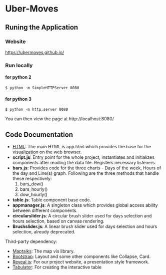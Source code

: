 # Uber-Moves

## Runing the Application

### Website
https://ubermoves.github.io/

### Run locally
#### for python 2
```
$ python -m SimpleHTTPServer 8080
```
#### for python 3
```
$ python -m http.server 8080
```
You can then view the page at http://localhost:8080/

## Code Documentation

* [HTML](https://developer.mozilla.org/en-US/docs/Web/HTML): The main HTML is app.html which provides the base for the visualization on the web browser.
* **script.js**: Entry point for the whole project, instantiates and initializes components after reading the data file. Registers necessary listeners. 
* **bars.js**: Provides code for the three charts - Days of the week, Hours of the day and Line(s) graph.  Following are the three methods that handle these respectively:
    1. bars_dow()
    2. bars_hourly()
    3. dow_hourly()
* **table.js**: Table component base code.
* **appmanager.js**: A singleton class which provides global access ability between different components.
* **circularslider.js**: A circular brush slider used for days selection and hours selection, based on canvas rendering.
* **Brushslider.js**: A linear brush slider used for days selection and hours selection, already deprecated.

Third-party dependency:
* [Maptalks](https://maptalks.org/): The map vis library.
* [Bootstrap](https://getbootstrap.com/): Layout and some other components like Collapse, Card.
* [Reveal.js](https://revealjs.com/): For our project website, a presentation style framework.
* [Tabulator](http://tabulator.info/): For creating the interactive table
